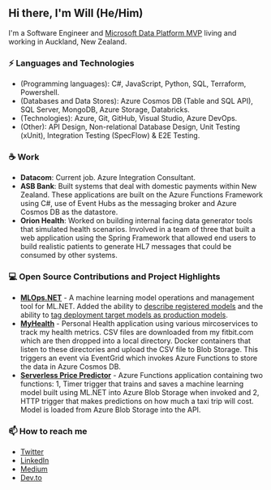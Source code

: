 ## Hi there, I'm Will (He/Him)

I'm a Software Engineer and [Microsoft Data Platform MVP](https://mvp.microsoft.com/en-us/PublicProfile/5003727?fullName=Will%20%20Velida) living and working in Auckland, New Zealand.

### ⚡ Languages and Technologies

* (Programming languages): C#, JavaScript, Python, SQL, Terraform, Powershell.
* (Databases and Data Stores): Azure Cosmos DB (Table and SQL API), SQL Server, MongoDB, Azure Storage, Databricks.
* (Technologies): Azure, Git, GitHub, Visual Studio, Azure DevOps.
* (Other): API Design, Non-relational Database Design, Unit Testing (xUnit), Integration Testing (SpecFlow) & E2E Testing.

### ☕ Work

* **Datacom**: Current job. Azure Integration Consultant.
* **ASB Bank**: Built systems that deal with domestic payments within New Zealand. These applications are built on the Azure Functions Framework using C#, use of Event Hubs as the messaging broker and Azure Cosmos DB as the datastore.
* **Orion Health**: Worked on building internal facing data generator tools that simulated health scenarios. Involved in a team of three that built a web application using the Spring Framework that allowed end users to build realistic patients to generate HL7 messages that could be consumed by other systems.

### 💻 Open Source Contributions and Project Highlights

* **[MLOps.NET](https://github.com/aslotte/MLOps.NET)** - A machine learning model operations and management tool for ML.NET. Added the ability to [describe registered models](https://github.com/aslotte/MLOps.NET/pull/283) and the ability to [tag deployment target models as production models](https://github.com/aslotte/MLOps.NET/pull/295).
* **[MyHealth](https://github.com/willvelida/MyHealth)** - Personal Health application using various mircoservices to track my health metrics. CSV files are downloaded from my fitbit.com which are then dropped into a local directory. Docker containers that listen to these directories and upload the CSV file to Blob Storage. This triggers an event via EventGrid which invokes Azure Functions to store the data in Azure Cosmos DB. 
* **[Serverless Price Predictor](https://github.com/willvelida/serverless-price-predictor)** - Azure Functions application containing two functions: 1, Timer trigger that trains and saves a machine learning model built using ML.NET into Azure Blob Storage when invoked and 2, HTTP trigger that makes predictions on how much a taxi trip will cost. Model is loaded from Azure Blob Storage into the API.

### 📫 How to reach me

* [Twitter](https://twitter.com/willvelida)
* [LinkedIn](https://www.linkedin.com/in/willvelida/)
* [Medium](https://medium.com/@willvelida)
* [Dev.to](https://dev.to/willvelida)

<!--
**willvelida/willvelida** is a ✨ _special_ ✨ repository because its `README.md` (this file) appears on your GitHub profile.

Here are some ideas to get you started:

- 🔭 I’m currently working on ...
- 🌱 I’m currently learning ...
- 👯 I’m looking to collaborate on ...
- 🤔 I’m looking for help with ...
- 💬 Ask me about ...
- 📫 How to reach me: ...
- 😄 Pronouns: ...
- ⚡ Fun fact: ...
-->



